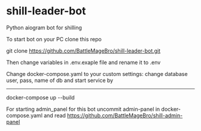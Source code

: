 # shill-leader-bot
Python aiogram bot for shilling


To start bot on your PC clone this repo


git clone https://github.com/BattleMageBro/shill-leader-bot.git


Then change variables in .env.exaple file and rename it to .env


Change docker-compose.yaml to your custom settings: change database user, pass, name of db and start service by
***
  docker-compose up --build


For starting admin_panel for this bot uncommit admin-panel in docker-compose.yaml and read https://github.com/BattleMageBro/shill-admin-panel
